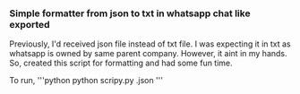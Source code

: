 ### Simple formatter from json to txt in whatsapp chat like exported

Previously, I'd received json file instead of txt file. I was expecting it in txt as whatsapp is owned by same parent company.
However, it aint in my hands. So, created this script for formatting and had some fun time.

To run,
'''python 
python scripy.py <filename>.json
'''